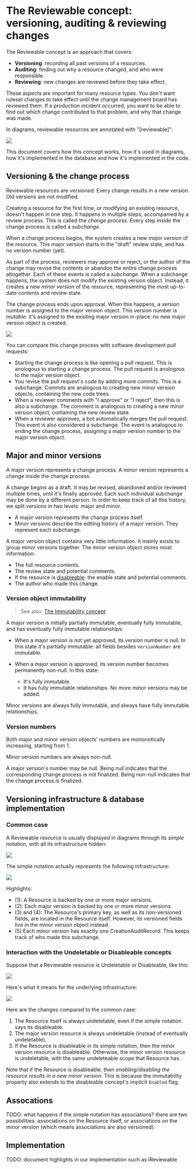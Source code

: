 # The Reviewable concept: versioning, auditing & reviewing changes

The Reviewable concept is an approach that covers:

 - **Versioning**: recording all past versions of a resources.
 - **Auditing**: finding out why a resource changed, and who were responsible.
 - **Reviewing**: new changes are reviewed before they take effect.

These aspects are important for many resource types. You don't want ruleset changes to take effect until the change management board has reviewed them. If a production incident occurred, you want to be able to find out which change contributed to that problem, and why that change was made.

In diagrams, reviewable resources are annotated with "[reviewable]":

![](reviewable-simple-notation-normal.drawio.svg)

This document covers how this concept works, how it's used in diagrams, how it's implemented in the database and how it's implemented in the code.

## Versioning & the change process

Reviewable resources are _versioned_. Every change results in a new version. Old versions are not modified.

Creating a resource for the first time, or modifying an existing resource, doesn't happen in one step. It happens in multiple steps, accompanied by a review process. This is called the _change process_. Every step inside the change process is called a _subchange_.

When a change process begins, the system creates a new _major version_ of the resource. This major version starts in the "draft" review state, and has no version number (yet).

As part of the process, reviewers may approve or reject, or the author of the change may revise the contents or abandon the entire change process altogether. Each of these events is called a _subchange_. When a subchange happens, the system does not modify the existing version object. Instead, it creates a new _minor version_ of the resource, representing the most up-to-date contents and review state.

The change process ends upon approval. When this happens, a version number is assigned to the major version object. This version number is _mutable_: it's assigned to the existing major version in-place: no new major version object is created.

![](reviewable-change-process.drawio.svg)

You can compare this change process with software development pull requests:

 * Starting the change process is like opening a pull request. This is anologous to starting a change process. The pull request is anologous to the major version object.
 * You revise the pull request's code by adding more commits. This is a subchange. Commits are analogous to creating new minor version objects, containing the new code trees.
 * When a reviewer comments with "I approve" or "I reject", then this is also a subchange. The comment is analogous to creating a new minor version object, containing the new review state.
 * When a reviewer approves, a bot automatically merges the pull request. This event is also considered a subchange. The event is analogous to ending the change process, assigning a major version number to the major version object.

## Major and minor versions

A major version represents a change process. A minor version represents a change inside the change process.

A change begins as a draft. It may be revised, abandoned and/or reviewed multiple times, until it's finally approved. Each such individual subchange may be done by a different person. In order to keep track of all this history, we split versions in two levels: major and minor.

 * A major version represents the change process itself.
 * Minor versions describe the editing history of a major version. They represent each subchange.

A major version object contains very little information. It mainly exists to group minor versions together. The minor version object stores most information:

 * The full resource contents.
 * The review state and potential comments.
 * If the resource is [disableable](disableable-resources.md): the enable state and potential comments.
 * The author who made this change.

### Version object immutability

> See also: [The Immutability concept](immutability.md)

A major version is initially partially immutable, eventually fully immutable, and has eventually fully immutable relationships:

 * When a major version is not yet approved, its version number is null. In this state it's partially immutable: all fields besides `VersionNumber` are immutable.

 * When a major version is approved, its version number becomes permanently non-null. In this state:

     - It's fully immutable.
     - It has fully immutable relationships. No more minor versions may be added.

Minor versions are always fully immutable, and always have fully immutable relationships.

### Version numbers

Both major and minor version objects' numbers are mononotically increasing, starting from 1.

Minor version numbers are always non-null.

A major version's number may be null. Being null indicates that the corresponding change process is not finalized. Being non-null indicates that the change process *is* finalized.

## Versioning infrastructure & database implementation

### Common case

A Reviewable resource is usually displayed in diagrams through its _simple notation_, with all its infrastructure hidden:

![](reviewable-simple-notation-normal.drawio.svg)

The simple notation actually represents the following infrastructure:

![](reviewable-infra-normal.drawio.svg)

Highlights:

 * (1): A Resource is backed by one or more major versions.
 * (2): Each major version is backed by one or more minor versions.
 * (3) and (4): The Resource's primary key, as well as its non-versioned fields, are located in the Resource itself. However, its versioned fields live in the minor version object instead.
 * (5) Each minor version has exactly one CreationAuditRecord. This keeps track of who made this subchange.

### Interaction with the Undeletable or Disableable concepts

Suppose that a Reviewable resource is Undeletable or Disableable, like this:

![](reviewable-simple-notation-undeletable-or-disableable.drawio.svg)

Here's what it means for the underlying infrastructure:

![](reviewable-infra-undeletable-or-disableable.drawio.svg)

Here are the changes compared to the common case:

 1. The Resource itself is always undeletable, even if the simple notation says its disableable.
 2. The major version resource is always undeletable (instead of eventually undeletable).
 3. If the Resource is disableable in its simple notation, then the minor version resource is disableable. Otherwise, the minor version resource is undeletable, with the same undeleteable scope that Resource has.

Note that if the Resource is disableable, then _enabling/disabling the resource results in a new minor version_. This is because the immutability property also extends to the disableable concept's implicit `Enabled` flag.

## Assocations

TODO: what happens if the simple notation has associations? there are two possibilities: associations on the Resource itself, or associations on the minor version (which means associations are also versioned).

## Implementation

TODO: document highlights in our implementation such as IReviewable
